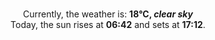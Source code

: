 <p  align="center"><br/>Currently, the weather is: <b> 18°C, <i>clear sky</i></b></br>Today, the sun rises at <b>06:42</b> and sets at <b>17:12</b>.</p>